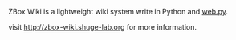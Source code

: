 ZBox Wiki is a lightweight wiki system write in Python and [web.py](http://webpy.org/).

visit http://zbox-wiki.shuge-lab.org for more information.

